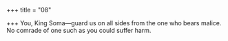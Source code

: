 +++
title = "08"

+++
You, King Soma—guard us on all sides from the one who bears malice. No comrade of one such as you could suffer harm.  